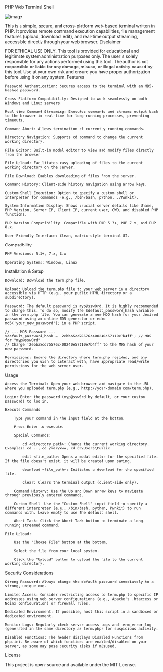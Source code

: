 PHP Web Terminal Shell

![image](https://media3.giphy.com/media/v1.Y2lkPTc5MGI3NjExdm5qY2l1dmU5OTM3bmVrMjVlbGRzeHozZ2U2emtqZGxoaDJ5dmdlMCZlcD12MV9pbnRlcm5hbF9naWZfYnlfaWQmY3Q9cw/M26KpCq0rGcKFryk45/giphy.gif)

This is a simple, secure, and cross-platform web-based terminal written in PHP. It provides remote command execution capabilities, file management features (upload, download, edit), and real-time output streaming, accessible directly through your web browser.
Disclaimer

FOR ETHICAL USE ONLY.
This tool is provided for educational and legitimate system administration purposes only. The user is solely responsible for any actions performed using this tool. The author is not responsible or liable for any damage, misuse, or illegal activity caused by this tool. Use at your own risk and ensure you have proper authorization before using it on any system.
Features

    Password Authentication: Secures access to the terminal with an MD5-hashed password.

    Cross-Platform Compatibility: Designed to work seamlessly on both Windows and Linux servers.

    Real-time Command Streaming: Executes commands and streams output back to the browser in real-time for long-running processes, preventing timeouts.

    Command Abort: Allows termination of currently running commands.

    Directory Navigation: Supports cd command to change the current working directory.

    File Editor: Built-in modal editor to view and modify files directly from the browser.

    File Upload: Facilitates easy uploading of files to the current working directory on the server.

    File Download: Enables downloading of files from the server.

    Command History: Client-side history navigation using arrow keys.

    Custom Shell Execution: Option to specify a custom shell or interpreter for commands (e.g., /bin/bash, python, ./Pwnkit).

    System Information Display: Shows crucial server details like Uname, PHP Version, Server IP, Client IP, current user, CWD, and disabled PHP functions.

    PHP Version Compatibility: Compatible with PHP 5.3+, PHP 7.x, and PHP 8.x.

    User-Friendly Interface: Clean, matrix-style terminal UI.

Compatibility

    PHP Versions: 5.3+, 7.x, 8.x

    Operating Systems: Windows, Linux

Installation & Setup

    Download: Download the term.php file.

    Upload: Upload the term.php file to your web server in a directory accessible via HTTP (e.g., your public HTML directory or a subdirectory).

    Password: The default password is myp@ssw0rd. It is highly recommended to change this. To do so, modify the $default_password_hash variable in the term.php file. You can generate a new MD5 hash for your desired password using an online MD5 generator or echo md5('your_new_password'); in a PHP script.

    // --- MD5 Password ---
    $default_password_hash = '2ebba5cd75576c408240e57110e7b4ff'; // MD5 for "myp@ssw0rd"
    // Change '2ebba5cd75576c408240e57110e7b4ff' to the MD5 hash of your new password.

    Permissions: Ensure the directory where term.php resides, and any directories you wish to interact with, have appropriate read/write permissions for the web server user.

Usage

    Access the Terminal: Open your web browser and navigate to the URL where you uploaded term.php (e.g., http://your-domain.com/term.php).

    Login: Enter the password (myp@ssw0rd by default, or your custom password) to log in.

    Execute Commands:

        Type your command in the input field at the bottom.

        Press Enter to execute.

        Special Commands:

            cd <directory_path>: Change the current working directory. Examples: cd .., cd /var/www, cd C:\Users\Public

            edit <file_path>: Opens a modal editor for the specified file. If the file doesn't exist, it will be created upon saving.

            download <file_path>: Initiates a download for the specified file.

            clear: Clears the terminal output (client-side only).

        Command History: Use the Up and Down arrow keys to navigate through previously entered commands.

        Custom Shell: Use the "Custom Shell" input field to specify a different interpreter (e.g., /bin/bash, python, Pwnkit) to run commands with. Leave empty to use the default shell.

        Abort Task: Click the Abort Task button to terminate a long-running streamed command.

    File Upload:

        Use the "Choose File" button at the bottom.

        Select the file from your local system.

        Click the "Upload" button to upload the file to the current working directory.

Security Considerations

    Strong Password: Always change the default password immediately to a strong, unique one.

    Limited Access: Consider restricting access to term.php to specific IP addresses using web server configurations (e.g., Apache's .htaccess or Nginx configuration) or firewall rules.

    Dedicated Environment: If possible, host this script in a sandboxed or dedicated environment.

    Monitor Logs: Regularly check server access logs and term_error_log (generated in the same directory as term.php) for suspicious activity.

    Disabled Functions: The header displays Disabled Functions from php.ini. Be aware of which functions are enabled/disabled on your server, as some may pose security risks if misused.

License

This project is open-source and available under the MIT License.